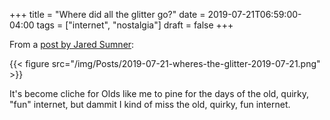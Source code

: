 +++
title = "Where did all the glitter go?"
date = 2019-07-21T06:59:00-04:00
tags = ["internet", "nostalgia"]
draft = false
+++

From a [post by Jared Sumner](https://jarredsumner.com/codeblog/?source=post%5Fpage---------------------------):

{{< figure src="/img/Posts/2019-07-21-wheres-the-glitter-2019-07-21.png" >}}

It's become cliche for Olds like me to pine for the days of the old, quirky, "fun" internet, but dammit I kind of miss the old, quirky, fun internet.
